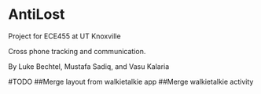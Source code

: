 # AntiLost
Project for ECE455 at UT Knoxville

Cross phone tracking and communication.

By Luke Bechtel, Mustafa Sadiq, and Vasu Kalaria

#TODO
##Merge layout from walkietalkie app
##Merge walkietalkie activity
